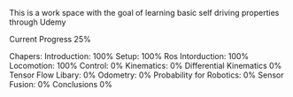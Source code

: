 This is a work space with the goal of learning basic self driving properties through Udemy

Current Progress 25%

Chapers:
Introduction: 100%
Setup: 100%
Ros Intorduction: 100%
Locomotion: 100%
Control: 0%
Kinematics: 0%
Differential Kinematics 0%
Tensor Flow Libary: 0%
Odometry: 0%
Probability for Robotics: 0%
Sensor Fusion: 0%
Conclusions 0%




